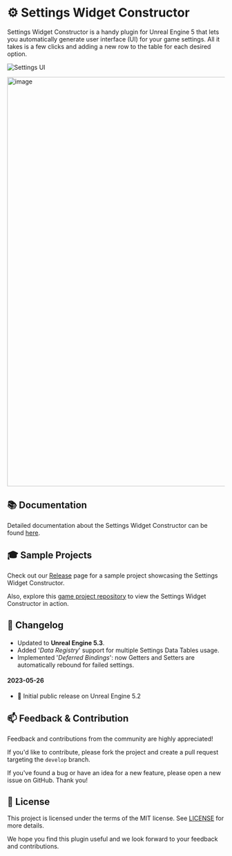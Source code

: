 # ⚙️ Settings Widget Constructor

Settings Widget Constructor is a handy plugin for Unreal Engine 5 that lets you automatically generate user interface (UI) for your game settings. All it takes is a few clicks and adding a new row to the table for each desired option.

![Settings UI](https://user-images.githubusercontent.com/20540872/147825296-ce7d33da-dfda-4757-b070-bfd08f700134.jpg)

<img width="948" alt="image" src="https://github.com/JanSeliv/Bomber/assets/20540872/5b4592a4-173d-4e6c-8a31-a502c14bd2c6">

## 📚 Documentation

Detailed documentation about the Settings Widget Constructor can be found [here](https://docs.google.com/document/d/1IXnOqrgaXTClP-0cIo28a9f6GHc9N1BCgTNnMk-X9VQ).

## 🎓 Sample Projects

Check out our [Release](https://github.com/JanSeliv/SettingsWidgetConstructor/releases) page for a sample project showcasing the Settings Widget Constructor.

Also, explore this [game project repository](https://github.com/JanSeliv/Bomber) to view the Settings Widget Constructor in action.

## 📅 Changelog
####
- Updated to **Unreal Engine 5.3**.
- Added '_Data Registry_' support for multiple Settings Data Tables usage.
- Implemented '_Deferred Bindings_': now Getters and Setters are automatically rebound for failed settings. 
#### 2023-05-26
- 🎉 Initial public release on Unreal Engine 5.2

## 📫 Feedback & Contribution

Feedback and contributions from the community are highly appreciated!

If you'd like to contribute, please fork the project and create a pull request targeting the `develop` branch.

If you've found a bug or have an idea for a new feature, please open a new issue on GitHub. Thank you!

## 📜 License

This project is licensed under the terms of the MIT license. See [LICENSE](LICENSE) for more details.

We hope you find this plugin useful and we look forward to your feedback and contributions.
